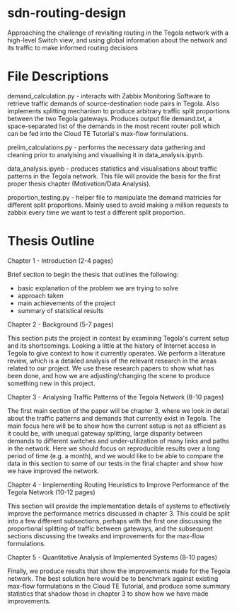 # sdn-routing-design
Approaching the challenge of revisiting routing in the Tegola network with a high-level Switch view, and using global information about the network and its traffic to make informed routing decisions
# File Descriptions

demand_calculation.py - interacts with Zabbix Monitoring Software to retrieve traffic demands of source-destination node pairs in Tegola. Also implements splitting mechanism to produce arbitrary traffic split proportions between the two Tegola gateways. Produces output file demand.txt, a space-separated list of the demands in the most recent router poll which can be fed into the Cloud TE Tutorial's max-flow formulations.

prelim_calculations.py - performs the necessary data gathering and cleaning prior to analyising and visualising it in data_analysis.ipynb.

data_analysis.ipynb - produces statistics and visualisations about traffic patterns in the Tegola network. This file will provide the basis for the first proper thesis chapter (Motivation/Data Analysis).

proportion_testing.py - helper file to manipulate the demand matricies for different split proportions. Mainly used to avoid making a million requests to zabbix every time we want to test a different split proportion.


# Thesis Outline
Chapter 1 - Introduction (2-4 pages)

Brief section to begin the thesis that outlines the following:
- basic explanation of the problem we are trying to solve
- approach taken
- main achievements of the project
- summary of statistical results


Chapter 2 - Background (5-7 pages)

This section puts the project in context by examining Tegola's current setup and its shortcomings. Looking a little at the history of Internet access in Tegola to give context to how it currently operates. We perform a literature review, which is a detailed analysis of the relevant research in the areas related to our project. We use these research papers to show what has been done, and how we are adjusting/changing the scene to produce something new in this project.


Chapter 3 - Analysing Traffic Patterns of the Tegola Network (8-10 pages)

The first main section of the paper will be chapter 3, where we look in detail about the traffic patterns and demands that currently exist in Tegola. The main focus here will be to show how the current setup is not as efficient as it could be, with unequal gateway splitting, large disparity between demands to different switches and under-utilization of many links and paths in the network. Here we should focus on reproducible results over a long period of time (e.g. a month), and we would like to be able to compare the data in this section to some of our tests in the final chapter and show how we have improved the network.


Chapter 4 - Implementing Routing Heuristics to Improve Performance of the Tegola Network (10-12 pages)

This section will provide the implementation details of systems to effectively improve the performance metrics discussed in chapter 3. This could be split into a few different subsections, perhaps with the first one discussing the proportional splitting of traffic between gateways, and the subsequent sections discussing the tweaks and improvements for the max-flow formulations.

Chapter 5 - Quantitative Analysis of Implemented Systems (8-10 pages)

Finally, we produce results that show the improvements made for the Tegola network. The best solution here would be to benchmark against existing max-flow formulations in the Cloud TE Tutorial, and produce some summary statistics that shadow those in chapter 3 to show how we have made improvements.
